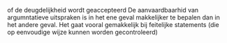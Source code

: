 of de deugdelijkheid wordt geaccepteerd De aanvaardbaarhid van argumntatieve uitspraken is in het ene geval makkelijker te bepalen dan in het andere geval. Het gaat vooral gemakkelijk bij feitelijke statements (die op eenvoudige wijze kunnen worden gecontroleerd)